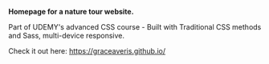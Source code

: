 **Homepage for a nature tour website.**

Part of UDEMY's advanced CSS course - Built with Traditional CSS methods and Sass, multi-device responsive.

Check it out here:
https://graceaveris.github.io/
